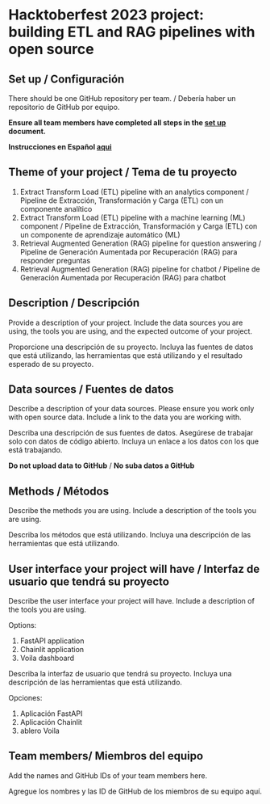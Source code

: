 # Hacktoberfest 2023 project: building ETL and RAG pipelines with open source 

## Set up /  Configuración

There should be one GitHub repository per team. /  Debería haber un repositorio de GitHub por equipo.

**Ensure all team members have completed all steps in the [set up](setup.md) document.**

**Instrucciones en Español [aqui](setup-espanol.md)**

## Theme of your project / Tema de tu proyecto

1. Extract Transform Load (ETL) pipeline with an analytics component / Pipeline de Extracción, Transformación y Carga (ETL) con un componente analítico
2. Extract Transform Load (ETL) pipeline with a machine learning (ML) component  / Pipeline de Extracción, Transformación y Carga (ETL) con un componente de aprendizaje automático (ML)
3. Retrieval Augmented Generation (RAG) pipeline for question answering /  Pipeline de Generación Aumentada por Recuperación (RAG) para responder preguntas
4. Retrieval Augmented Generation (RAG) pipeline for chatbot /  Pipeline de Generación Aumentada por Recuperación (RAG) para chatbot

## Description / Descripción 

Provide a description of your project. Include the data sources you are using, the tools you are using, and the expected outcome of your project.

Proporcione una descripción de su proyecto. Incluya las fuentes de datos que está utilizando, las herramientas que está utilizando y el resultado esperado de su proyecto.

## Data sources / Fuentes de datos

Describe a description of your data sources. Please ensure you work only with open source data. Include a link to the data you are working with. 

Describa una descripción de sus fuentes de datos. Asegúrese de trabajar solo con datos de código abierto. Incluya un enlace a los datos con los que está trabajando.

**Do not upload data to GitHub** / **No suba datos a GitHub**

## Methods / Métodos

Describe the methods you are using. Include a description of the tools you are using.

Describa los métodos que está utilizando. Incluya una descripción de las herramientas que está utilizando.

## User interface your project will have / Interfaz de usuario que tendrá su proyecto

Describe the user interface your project will have. Include a description of the tools you are using.

Options: 

1. FastAPI application
2. Chainlit application
3. Voila dashboard

Describa la interfaz de usuario que tendrá su proyecto. Incluya una descripción de las herramientas que está utilizando.

Opciones:

1. Aplicación FastAPI
2. Aplicación Chainlit
3. ablero Voila

## Team members/ Miembros del equipo

Add the names and GitHub IDs of your team members here.

Agregue los nombres y las ID de GitHub de los miembros de su equipo aquí.
